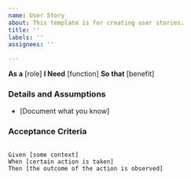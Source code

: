 ```yaml
---
name: User Story
about: This template is for creating user stories.
title: ''
labels: ''
assignees: ''

---
```


**As a** [role]
**I Need** [function]
**So that** [benefit]

### Details and Assumptions
* [Document what you know]

### Acceptance Criteria

```gherkin

Given [some context]
When [certain action is taken]
Then [the outcome of the action is observed]
